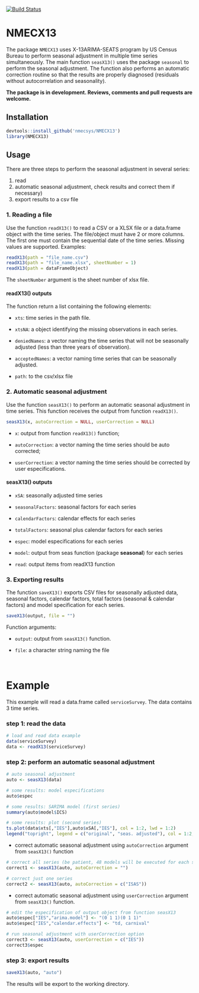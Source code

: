 [![Build Status](https://travis-ci.org/nmecsys/NMECX13.svg?branch=master)](https://travis-ci.org/nmecsys/NMECX13)


# NMECX13
The package `NMECX13` uses X-13ARIMA-SEATS program by US Census Bureau to perform seasonal adjustment in multiple time series simultaneously. The main function `seasX13()` uses the package `seasonal` to perform the seasonal adjustment. The function also performs an automatic correction routine so that the results are properly diagnosed (residuals without autocorrelation and seasonality).

**The package is in development. Reviews, comments and pull requests are welcome.**


## Installation

```R
devtools::install_github('nmecsys/NMECX13')
library(NMECX13)
```

## Usage

There are three steps to perform the seasonal adjustment in several series:

1. read
2. automatic seasonal adjustment, check results and correct them if necessary)
4. export results to a csv file


### 1. Reading a file

Use the function `readX13()` to read a CSV or a XLSX file or a data.frame object with the time series. The file/object must have 2 or more columns. The first one must contain the sequential date of the time series. Missing values are supported. Examples:

```R
readX13(path = "file_name.csv")
readX13(path = "file_name.xlsx", sheetNumber = 1)
readX13(path = dataFrameObject)

```
The `sheetNumber` argument is the sheet number of xlsx file.

#### readX13() outputs

The function return a list containing the following elements:

* `xts`: time series in the path file.

* `xtsNA`: a object identifying the missing observations in each series.

* `deniedNames`: a vector naming the time series that will not be seasonally 
adjusted (less than three years of observation).
    
* `acceptedNames`: a vector naming time series that can be seasonally adjusted.

* `path`: to the csv/xlsx file

### 2. Automatic seasonal adjustment

Use the function `seasX13()` to perform an automatic seasonal adjustment in time series. This function receives the output from function `readX13()`.

```R
seasX13(x, autoCorrection = NULL, userCorrection = NULL)
```

* `x`: output from function `readX13()` function;

* `autoCorrection`: a vector naming the time series should be auto corrected;

* `userCorrection`: a vector naming the time series should be corrected by user especifications.


#### seasX13() outputs

* `xSA`: seasonally adjusted time series

* `seasonalFactors`: seasonal factors for each series

* `calendarFactors`: calendar effects for each series

* `totalFactors`: seasonal plus calendar factors for each series

* `espec`: model especifications for each series

* `model`: output from seas function (package **seasonal**) for each series

* `read`: output items from readX13 function



### 3. Exporting results

The function `saveX13()` exports CSV files for seasonally adjusted data, seasonal factors, calendar factors, total factors (seasonal & calendar factors) and model specification for each series.

```R
saveX13(output, file = "")
```

Function arguments:

* `output`: output from `seasX13()` function.

* `file`: a character string naming the file


&nbsp;

# Example

This example will read a data.frame called `serviceSurvey`. The data contains 3 time series.

### step 1: read the data

```R
# load and read data example
data(serviceSurvey)
data <- readX13(serviceSurvey)
```

### step 2: perform an automatic seasonal adjustment

```R
# auto seasonal adjustment
auto <- seasX13(data)

# some results: model especifications
auto$espec

# some results: SARIMA model (first series)
summary(auto$model$ICS)

# some results: plot (second series)
ts.plot(data$xts[,"IES"],auto$xSA[,"IES"], col = 1:2, lwd = 1:2)
legend("topright", legend = c("original", "seas. adjusted"), col = 1:2, lwd = 1:2, bty = "n")
```

- correct automatic seasonal adjustment using `autoCorrection` argument from `seasX13()` function

```R
# correct all series (be patient, 48 models will be executed for each series)
correct1 <- seasX13(auto, autoCorrection = "")

# correct just one series
correct2 <- seasX13(auto, autoCorrection = c("ISAS"))
```

- correct automatic seasonal adjustment using `userCorrection` argument from `seasX13()` function.

```R
# edit the especification of output object from function seasX13 
auto$espec["IES","arima.model"] <- "(0 1 1)(0 1 1)"
auto$espec["IES","calendar.effects"] <- "td, carnival"

# run seasonal adjustment with userCorrection option
correct3 <- seasX13(auto, userCorrection = c("IES"))
correct3$espec
```

### step 3: export results

```R
saveX13(auto, "auto")
```

The results will be export to the working directory.

